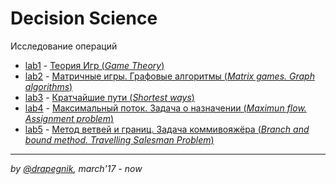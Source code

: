 # Decision Science
Исследование операций

* [lab1](https://github.com/Drapegnik/bsu/tree/master/decision-science/lab1) - [Теория Игр (*Game Theory*)](https://drapegnik.github.io/bsu/decision-science/lab1/lab1.pdf)
* [lab2](https://github.com/Drapegnik/bsu/tree/master/decision-science/lab2) - [Матричные игры. Графовые алгоритмы (*Matrix games. Graph algorithms*)](https://drapegnik.github.io/bsu/decision-science/lab2/lab2.pdf)
* [lab3](https://github.com/Drapegnik/bsu/tree/master/decision-science/lab3) - [Кратчайшие пути (*Shortest ways*)](https://github.com/Drapegnik/bsu/blob/master/decision-science/lab3/report.md)
* [lab4](https://github.com/Drapegnik/bsu/tree/master/decision-science/lab4) - [Максимальный поток. Задача о назначении (*Maximun flow. Assignment problem*)](https://github.com/Drapegnik/bsu/tree/master/decision-science/lab4/report.md)
* [lab5](https://github.com/Drapegnik/bsu/tree/master/decision-science/lab5) - [Метод ветвей и границ. Задача коммивояжёра (*Branch and bound method. Travelling Salesman Problem*)](https://github.com/Drapegnik/bsu/tree/master/decision-science/lab5/report.md)

***

*by [@drapegnik](https://github.com/Drapegnik), march'17 - now*